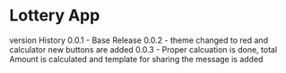 # Lottery App
version History
0.0.1 - Base Release 
0.0.2 - theme changed to red  and calculator new buttons are added
0.0.3 - Proper calcuation is done, total Amount is calculated and template for sharing the message is added